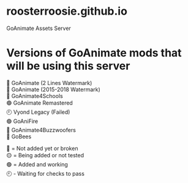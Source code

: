 # roosterroosie.github.io
 GoAnimate Assets Server
 
# Versions of GoAnimate mods that will be using this server

🔴 GoAnimate (2 Lines Watermark) <br> 🔴 GoAnimate (2015-2018 Watermark) <br> 🔴 GoAnimate4Schools <br> 🟢 GoAnimate Remastered <br> 🕘 Vyond Legacy (Failed) <br> 🟢 GoAniFire <br> 🔴 GoAnimate4Buzzwoofers <br> 🔴 GoBees

🔴 = Not added yet or broken <br> 🟡 = Being added or not tested <br> 🟢 = Added and working <br> 🕘 - Waiting for checks to pass

